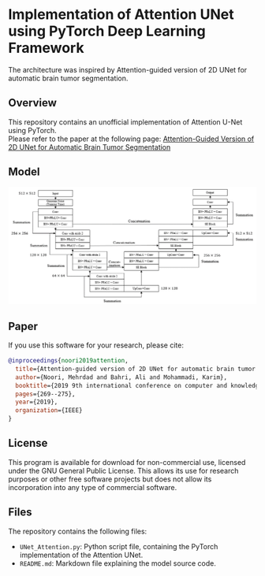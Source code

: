 
# Implementation of Attention UNet using PyTorch Deep Learning Framework
 
The architecture was inspired by Attention-guided version of 2D UNet for automatic brain tumor segmentation. 

## Overview
This repository contains an unofficial implementation of Attention U-Net using PyTorch.<br/>
Please refer to the paper at the following page: 
[Attention-Guided Version of 2D UNet for Automatic Brain Tumor Segmentation](https://ieeexplore.ieee.org/document/8964956?denie] "Visit")

## Model
![Local Image](Attention_UNet.png "Attention UNet")
## Paper
If you use this software for your research, please cite:

```bibtex
@inproceedings{noori2019attention,
  title={Attention-guided version of 2D UNet for automatic brain tumor segmentation},
  author={Noori, Mehrdad and Bahri, Ali and Mohammadi, Karim},
  booktitle={2019 9th international conference on computer and knowledge engineering (ICCKE)},
  pages={269--275},
  year={2019},
  organization={IEEE}
}
```

## License
This program is available for download for non-commercial use, licensed under the GNU General Public License. This allows its use for research purposes or other free software projects but does not allow its incorporation into any type of commercial software.

## Files
The repository contains the following files:

- `UNet_Attention.py`: Python script file, containing the PyTorch implementation of the Attention UNet.
- `README.md`: Markdown file explaining the model source code.
